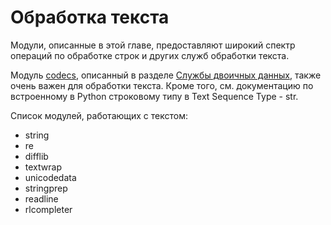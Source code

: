 # Обработка текста

Модули, описанные в этой главе, предоставляют широкий спектр операций по обработке строк и других служб обработки текста.

Модуль [codecs](../dvoichnye-dannye/codecs.md), описанный в разделе [Службы двоичных данных](../dvoichnye-dannye/), также очень важен для обработки текста. Кроме того, см. документацию по встроенному в Python строковому типу в Text Sequence Type - str.

Список модулей, работающих с текстом:

* string
* re
* difflib
* textwrap
* unicodedata
* stringprep
* readline
* rlcompleter

